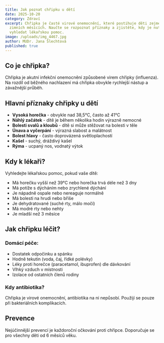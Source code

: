 ```yaml
---
title: Jak poznat chřipku u dětí
date: 2025-10-20
category: Zdraví
excerpt: Chřipka je časté virové onemocnění, které postihuje děti zejména v
  zimních měsících. Naučte se rozpoznat příznaky a zjistěte, kdy je nutné
  vyhledat lékařskou pomoc.
image: /uploads/img_4467.jpg
author: MUDr. Jana Šlechtová
published: true
---
```


## Co je chřipka?

Chřipka je akutní infekční onemocnění způsobené virem chřipky (influenza). Na rozdíl od běžného nachlazení má chřipka obvykle rychlejší nástup a závažnější průběh.

## Hlavní příznaky chřipky u dětí

- **Vysoká horečka** - obvykle nad 38,5°C, často až 41°C
- **Náhlý začátek** - dítě je během několika hodin výrazně nemocné
- **Bolesti svalů a kloubů** - dítě si může stěžovat na bolesti v těle
- **Únava a vyčerpání** - výrazná slabost a malátnost
- **Bolest hlavy** - často doprovázená světloplachostí
- **Kašel** - suchý, dráždivý kašel
- **Rýma** - ucpaný nos, vodnatý výtok

## Kdy k lékaři?

Vyhledejte lékařskou pomoc, pokud vaše dítě:

- Má horečku vyšší než 39°C nebo horečka trvá déle než 3 dny
- Má potíže s dýcháním nebo zrychlené dýchání
- Je nápadně ospale nebo nereaguje normálně
- Má bolesti na hrudi nebo břiše
- Je dehydratované (suché rty, málo močí)
- Má modré rty nebo nehty
- Je mladší než 3 měsíce

## Jak chřipku léčit?

### Domácí péče:

- Dostatek odpočinku a spánku
- Hodně tekutin (voda, čaj, řídké polévky)
- Léky proti horečce (paracetamol, ibuprofen) dle dávkování
- Vlhký vzduch v místnosti
- Izolace od ostatních členů rodiny

### Kdy antibiotika?

Chřipka je virové onemocnění, antibiotika na ni nepůsobí. Použijí se pouze při bakteriálních komplikacích.

## Prevence

Nejúčinnější prevencí je každoroční očkování proti chřipce. Doporučuje se pro všechny děti od 6 měsíců věku.
